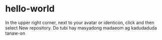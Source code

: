 # hello-world
In the upper right corner, next to your avatar or identicon, click and then select New repository.
Do tubi hay masyadong madaeom ag kadudaduda tanaw-on
